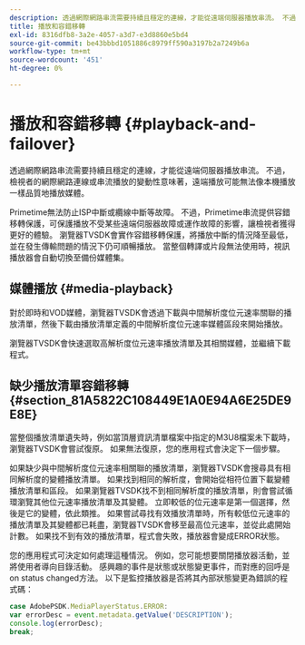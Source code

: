 ```yaml
---
description: 透過網際網路串流需要持續且穩定的連線，才能從遠端伺服器播放串流。 不過，檢視者的網際網路連線或串流播放的變動性意味著，遠端播放可能無法像本機播放一樣品質地播放媒體。
title: 播放和容錯移轉
exl-id: 8316dfb8-3a2e-4057-a3d7-e3d8860e5bd4
source-git-commit: be43bbbd1051886c8979ff590a3197b2a7249b6a
workflow-type: tm+mt
source-wordcount: '451'
ht-degree: 0%

---
```


# 播放和容錯移轉 {#playback-and-failover}

透過網際網路串流需要持續且穩定的連線，才能從遠端伺服器播放串流。 不過，檢視者的網際網路連線或串流播放的變動性意味著，遠端播放可能無法像本機播放一樣品質地播放媒體。

Primetime無法防止ISP中斷或纜線中斷等故障。 不過，Primetime串流提供容錯移轉保護，可保護播放不受某些遠端伺服器故障或運作故障的影響，讓檢視者獲得更好的體驗。 瀏覽器TVSDK會實作容錯移轉保護，將播放中斷的情況降至最低，並在發生傳輸問題的情況下仍可順暢播放。 當整個轉譯或片段無法使用時，視訊播放器會自動切換至備份媒體集。

## 媒體播放 {#media-playback}

對於即時和VOD媒體，瀏覽器TVSDK會透過下載與中間解析度位元速率關聯的播放清單，然後下載由播放清單定義的中間解析度位元速率媒體區段來開始播放。

瀏覽器TVSDK會快速選取高解析度位元速率播放清單及其相關媒體，並繼續下載程式。

## 缺少播放清單容錯移轉 {#section_81A5822C108449E1A0E94A6E25DE9E8E}

當整個播放清單遺失時，例如當頂層資訊清單檔案中指定的M3U8檔案未下載時，瀏覽器TVSDK會嘗試復原。 如果無法復原，您的應用程式會決定下一個步驟。

如果缺少與中間解析度位元速率相關聯的播放清單，瀏覽器TVSDK會搜尋具有相同解析度的變體播放清單。 如果找到相同的解析度，會開始從相符位置下載變體播放清單和區段。 如果瀏覽器TVSDK找不到相同解析度的播放清單，則會嘗試循環瀏覽其他位元速率播放清單及其變體。 立即較低的位元速率是第一個選擇，然後是它的變體，依此類推。 如果嘗試尋找有效播放清單時，所有較低位元速率的播放清單及其變體都已耗盡，瀏覽器TVSDK會移至最高位元速率，並從此處開始計數。 如果找不到有效的播放清單，程式會失敗，播放器會變成ERROR狀態。

您的應用程式可決定如何處理這種情況。 例如，您可能想要關閉播放器活動，並將使用者導向目錄活動。 感興趣的事件是狀態或狀態變更事件，而對應的回呼是on status changed方法。 以下是監控播放器是否將其內部狀態變更為錯誤的程式碼：

```js
case AdobePSDK.MediaPlayerStatus.ERROR:  
var errorDesc = event.metadata.getValue('DESCRIPTION'); 
console.log(errorDesc); 
break; 
```

